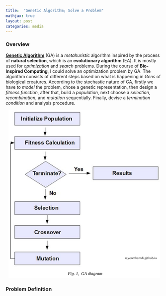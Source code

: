 ```yaml
---
title:  "Genetic Algorithm; Solve a Problem"
mathjax: true
layout: post
categories: media
---
```


### Overview

[__Genetic Algorithm__](https://en.wikipedia.org/wiki/Genetic_algorithm) (GA) is a _metahuristic_ algorithm inspired by the process of __natural selection__, which is an __evolutionary algorithm__ (EA). It is mostly used for _optimization_ and _search_ problems. During the course of __Bio-Inspired Computing__, I could solve an optimization problem by GA. The algorithm consists of different steps based on what is happening in _Gens_ of biological creatures. According to the stochastic nature of GA, firstly we have to _model_ the problem, chose a genetic representation, then design a _fitness function_, after that, build a _population_, next choose a _selection_, _recombination_, and _mutation_ sequentially. Finally, devise a _termination condition_ and analysis procedure.

<p style="text-align:center;">
  <img width="487" height="540" src="/img/genetic_algorithm/GA.png" alt="GA diagram">
</p>

### Problem Definition


